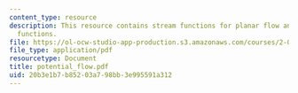 ```yaml
---
content_type: resource
description: This resource contains stream functions for planar flow and potential
  functions.
file: https://ol-ocw-studio-app-production.s3.amazonaws.com/courses/2-016-hydrodynamics-13-012-fall-2005/20b3e1b7b85203a798bb3e995591a312_potential_flow.pdf
file_type: application/pdf
resourcetype: Document
title: potential_flow.pdf
uid: 20b3e1b7-b852-03a7-98bb-3e995591a312
---
```

